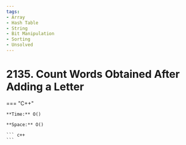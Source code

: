 ```yaml
---
tags:
- Array
- Hash Table
- String
- Bit Manipulation
- Sorting
- Unsolved
---
```



# 2135. Count Words Obtained After Adding a Letter

=== "C++"

    **Time:** O()

    **Space:** O()

    ``` c++
    ```